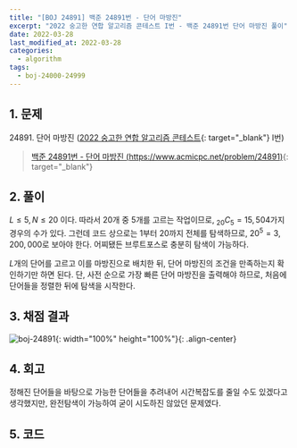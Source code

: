 ```yaml
---
title: "[BOJ 24891] 백준 24891번 - 단어 마방진"
excerpt: "2022 숭고한 연합 알고리즘 콘테스트 I번 - 백준 24891번 단어 마방진 풀이"
date: 2022-03-28
last_modified_at: 2022-03-28
categories:
  - algorithm
tags:
  - boj-24000-24999
---
```


## 1. 문제
$24891$. 단어 마방진 ([2022 숭고한 연합 알고리즘 콘테스트](https://burningfalls.github.io/contest/skh-baekjoon-contest/){: target="_blank"} I번)

> [백준 24891번 - 단어 마방진 (https://www.acmicpc.net/problem/24891)](https://www.acmicpc.net/problem/24891){: target="_blank"}

## 2. 풀이

$L\leq 5,\, N\leq 20$ 이다. 따라서 $20$개 중 $5$개를 고르는 작업이므로, $_{20}C_5=15,504$가지 경우의 수가 있다. 그런데 코드 상으로는 $1$부터 $20$까지 전체를 탐색하므로, $20^5=3,200,000$로 보아야 한다. 어찌됐든 브루트포스로 충분히 탐색이 가능하다.

$L$개의 단어를 고르고 이를 마방진으로 배치한 뒤, 단어 마방진의 조건을 만족하는지 확인하기만 하면 된다. 단, 사전 순으로 가장 빠른 단어 마방진을 출력해야 하므로, 처음에 단어들을 정렬한 뒤에 탐색을 시작한다.

## 3. 채점 결과

![boj-24891](https://user-images.githubusercontent.com/30232837/160312632-61d4a4ea-b464-4710-8947-3ebd893bb970.png "boj-24891"){: width="100%" height="100%"}{: .align-center}

## 4. 회고

정해진 단어들을 바탕으로 가능한 단어들을 추려내어 시간복잡도를 줄일 수도 있겠다고 생각했지만, 완전탐색이 가능하여 굳이 시도하진 않았던 문제였다.

## 5. 코드

<script src="https://gist.github.com/BurningFalls/625def635a7d80d89bedfe0d21af830b.js"></script>